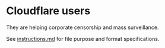 # Cloudflare users

They are helping corporate censorship and mass surveillance.

See [instructions.md](../instructions.md) for file purpose and format specifications.